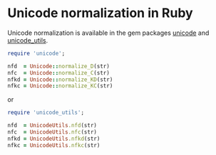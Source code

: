 # Unicode normalization in Ruby

Unicode normalization is available in the gem packages
[unicode](http://rubygems.org/gems/unicode) and
[unicode_utils](http://rubygems.org/gems/unicode_utils).

```ruby
require 'unicode';

nfd  = Unicode::normalize_D(str)
nfc  = Unicode::normalize_C(str)
nfkd = Unicode::normalize_KD(str)
nfkc = Unicode::normalize_KC(str)
```

or

```ruby
require 'unicode_utils';

nfd  = UnicodeUtils.nfd(str)
nfc  = UnicodeUtils.nfc(str)
nfkd = UnicodeUtils.nfkd(str)
nfkc = UnicodeUtils.nfkc(str)
```
